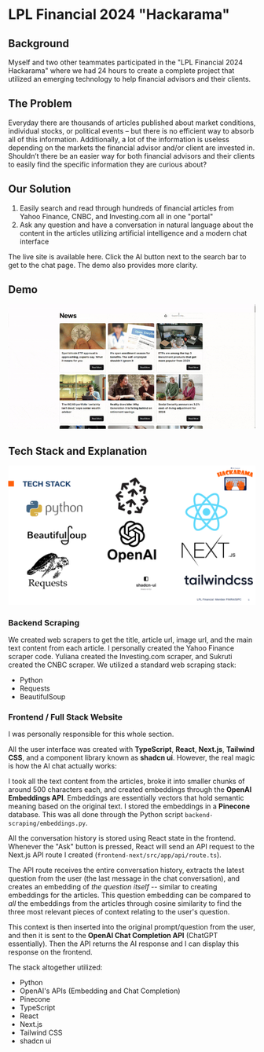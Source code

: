 # LPL Financial 2024 "Hackarama"

## Background
Myself and two other teammates participated in the "LPL Financial 2024 Hackarama" where we had 24 hours to create a complete project that utilized an emerging technology to help financial advisors and their clients.

## The Problem
Everyday there are thousands of articles published about market conditions, individual stocks, or political events – but there is no efficient way to absorb all of this information. Additionally, a lot of the information is useless depending on the markets the financial advisor and/or client are invested in. Shouldn’t there be an easier way for both financial advisors and their clients to easily find the specific information they are curious about?

## Our Solution
1. Easily search and read through hundreds of financial articles from Yahoo Finance, CNBC, and Investing.com all in one "portal"
2. Ask any question and have a conversation in natural language about the content in the articles utilizing artificial intelligence and a modern chat interface

The live site is available here. Click the AI button next to the search bar to get to the chat page. The demo also provides more clarity.

## Demo
![Demo Screencapture GIF](https://github.com/jaxonhill/lpl-hackathon-2024-continued/blob/main/readme-images/demo-screencapture.gif?raw=true)

## Tech Stack and Explanation
![Tech Stack Screenshot](https://github.com/jaxonhill/lpl-hackathon-2024-continued/blob/main/readme-images/tech_stack_screenshot.png?raw=true)

### Backend Scraping
We created web scrapers to get the title, article url, image url, and the main text content from each article. I personally created the Yahoo Finance scraper code. Yuliana created the Investing.com scraper, and Sukruti created the CNBC scraper. We utilized a standard web scraping stack:

* Python
* Requests
* BeautifulSoup

### Frontend / Full Stack Website
I was personally responsible for this whole section.

All the user interface was created with **TypeScript**, **React**, **Next.js**, **Tailwind CSS**, and a component library known as **shadcn ui**. However, the real magic is how the AI chat actually works:

I took all the text content from the articles, broke it into smaller chunks of around 500 characters each, and created embeddings through the **OpenAI Embeddings API**. Embeddings are essentially vectors that hold semantic meaning based on the original text. I stored the embeddings in a **Pinecone** database. This was all done through the Python script `backend-scraping/embeddings.py`.

All the conversation history is stored using React state in the frontend. Whenever the "Ask" button is pressed, React will send an API request to the Next.js API route I created (`frontend-next/src/app/api/route.ts`).

The API route receives the entire conversation history, extracts the latest question from the user (the last message in the chat conversation), and creates an embedding of *the question itself* -- similar to creating embeddings for the articles. This question embedding can be compared to *all* the embeddings from the articles through cosine similarity to find the three most relevant pieces of context relating to the user's question. 

This context is then inserted into the original prompt/question from the user, and then it is sent to the **OpenAI Chat Completion API** (ChatGPT essentially). Then the API returns the AI response and I can display this response on the frontend.

The stack altogether utilized:
* Python
* OpenAI's APIs (Embedding and Chat Completion)
* Pinecone
* TypeScript
* React
* Next.js
* Tailwind CSS
* shadcn ui